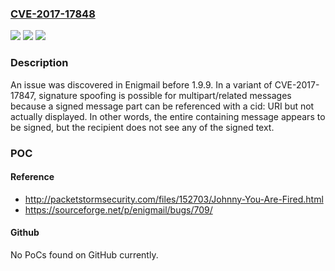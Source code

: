 ### [CVE-2017-17848](https://cve.mitre.org/cgi-bin/cvename.cgi?name=CVE-2017-17848)
![](https://img.shields.io/static/v1?label=Product&message=n%2Fa&color=blue)
![](https://img.shields.io/static/v1?label=Version&message=n%2Fa&color=blue)
![](https://img.shields.io/static/v1?label=Vulnerability&message=n%2Fa&color=brighgreen)

### Description

An issue was discovered in Enigmail before 1.9.9. In a variant of CVE-2017-17847, signature spoofing is possible for multipart/related messages because a signed message part can be referenced with a cid: URI but not actually displayed. In other words, the entire containing message appears to be signed, but the recipient does not see any of the signed text.

### POC

#### Reference
- http://packetstormsecurity.com/files/152703/Johnny-You-Are-Fired.html
- https://sourceforge.net/p/enigmail/bugs/709/

#### Github
No PoCs found on GitHub currently.

